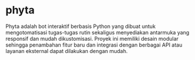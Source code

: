 # phyta
Phyta adalah bot interaktif berbasis Python yang dibuat untuk mengotomatisasi tugas-tugas rutin sekaligus menyediakan antarmuka yang responsif dan mudah dikustomisasi. Proyek ini memiliki desain modular sehingga penambahan fitur baru dan integrasi dengan berbagai API atau layanan eksternal dapat dilakukan dengan mudah.
